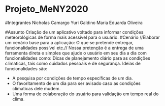 # Projeto_MeNY2020
#Integrantes
Nicholas Camargo
Yuri Galdino
Maria Eduarda Oliveira

#Assunto
Criação de um aplicativo voltado para informar condições meteorológicas de forma mais acessivel para o usuário.
#Cenário //Elaborar um cenário base para a aplicação: O que se pretende entregar, funcionalidades possível etc.//
Nossa pretenção é a entrega de uma ferramenta direta e simples que ajude o usuário em seu dia a dia com funcionalidades como:
Dicas de planejamento diário para as condições climaticas, tais como cuidados pessoais e de segurança.
Ideias de funcionalidades são:
- A pesquisa por condições de tempo específicas de um dia.
- O favoritamento de um dia para ser avisado caso as condições climaticas dele mudem.
- Uma forma de colaboração do usuário para validação em tempo real do clima.

